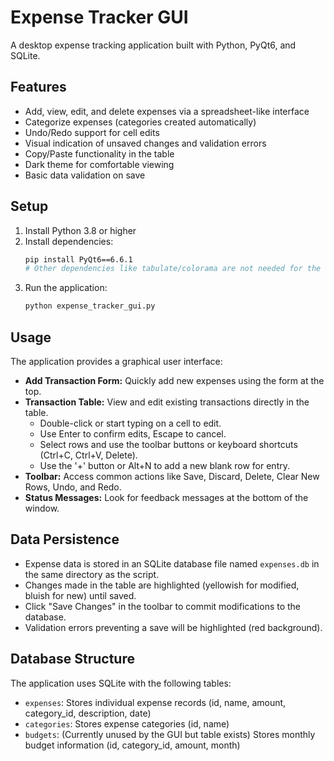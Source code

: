 # Expense Tracker GUI

A desktop expense tracking application built with Python, PyQt6, and SQLite.

## Features
- Add, view, edit, and delete expenses via a spreadsheet-like interface
- Categorize expenses (categories created automatically)
- Undo/Redo support for cell edits
- Visual indication of unsaved changes and validation errors
- Copy/Paste functionality in the table
- Dark theme for comfortable viewing
- Basic data validation on save

## Setup
1. Install Python 3.8 or higher
2. Install dependencies:
   ```bash
   pip install PyQt6==6.6.1
   # Other dependencies like tabulate/colorama are not needed for the GUI
   ```
3. Run the application:
   ```bash
   python expense_tracker_gui.py
   ```

## Usage
The application provides a graphical user interface:
- **Add Transaction Form:** Quickly add new expenses using the form at the top.
- **Transaction Table:** View and edit existing transactions directly in the table.
    - Double-click or start typing on a cell to edit.
    - Use Enter to confirm edits, Escape to cancel.
    - Select rows and use the toolbar buttons or keyboard shortcuts (Ctrl+C, Ctrl+V, Delete).
    - Use the '+' button or Alt+N to add a new blank row for entry.
- **Toolbar:** Access common actions like Save, Discard, Delete, Clear New Rows, Undo, and Redo.
- **Status Messages:** Look for feedback messages at the bottom of the window.

## Data Persistence
- Expense data is stored in an SQLite database file named `expenses.db` in the same directory as the script.
- Changes made in the table are highlighted (yellowish for modified, bluish for new) until saved.
- Click "Save Changes" in the toolbar to commit modifications to the database.
- Validation errors preventing a save will be highlighted (red background).

## Database Structure
The application uses SQLite with the following tables:
- `expenses`: Stores individual expense records (id, name, amount, category_id, description, date)
- `categories`: Stores expense categories (id, name)
- `budgets`: (Currently unused by the GUI but table exists) Stores monthly budget information (id, category_id, amount, month)
```